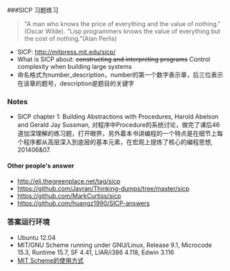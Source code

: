 ###SICP 习题练习
> "A man who knows the price of everything and the value of nothing."(Oscar Wilde).
> "Lisp programmers knows the value of everything but the cost of nothing."(Alan Perlis)

* SICP: http://mitpress.mit.edu/sicp/ 
* What is SICP about: ~~constructing and interpreting programs~~ Control complexity when building large systems
* 命名格式为number_description，number的第一个数字表示章，后三位表示在该章的题号，description是题目的关键字 

### Notes
* SICP chapter 1: Building Abstractions with Procedures, Harold Abelson and Gerald Jay Sussman, 对程序中Procedure的系统讨论，做完了课后46道加深理解的练习题，打开眼界，另外着本书讲编程的一个特点是在细节上每个程序都从高层深入到底层的基本元素，在宏观上提炼了核心的编程思想, 201406&07.

#### Other people's answer
* http://eli.thegreenplace.net/tag/sicp
* https://github.com/Javran/Thinking-dumps/tree/master/sicp
* https://github.com/MarkCurtiss/sicp
* https://github.com/huangz1990/SICP-answers

### 答案运行环境
* Ubuntu 12.04
* MIT/GNU Scheme running under GNU/Linux, Release 9.1, Microcode 15.3, Runtime 15.7, SF 4.41, LIAR/i386 4.118, Edwin 3.116
* [MIT Scheme的使用方式](http://www.math.pku.edu.cn/teachers/qiuzy/progtech/scheme/mit_scheme.htm)
